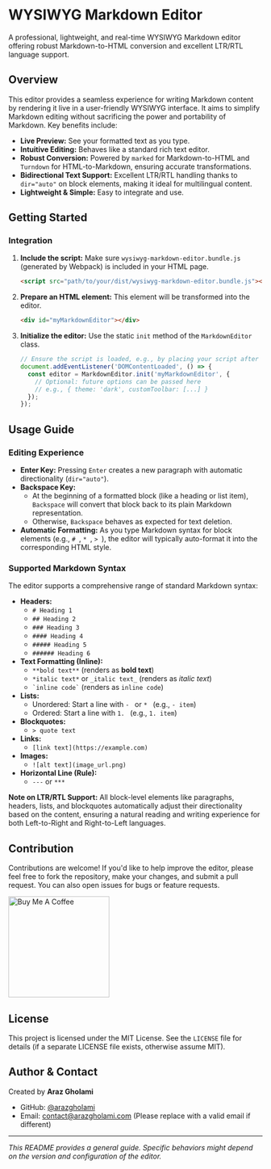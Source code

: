 # WYSIWYG Markdown Editor

A professional, lightweight, and real-time WYSIWYG Markdown editor offering robust Markdown-to-HTML conversion and excellent LTR/RTL language support.

## Overview

This editor provides a seamless experience for writing Markdown content by rendering it live in a user-friendly WYSIWYG interface. It aims to simplify Markdown editing without sacrificing the power and portability of Markdown. Key benefits include:

*   **Live Preview:** See your formatted text as you type.
*   **Intuitive Editing:** Behaves like a standard rich text editor.
*   **Robust Conversion:** Powered by `marked` for Markdown-to-HTML and `Turndown` for HTML-to-Markdown, ensuring accurate transformations.
*   **Bidirectional Text Support:** Excellent LTR/RTL handling thanks to `dir="auto"` on block elements, making it ideal for multilingual content.
*   **Lightweight & Simple:** Easy to integrate and use.

## Getting Started

### Integration

1.  **Include the script:**
    Make sure `wysiwyg-markdown-editor.bundle.js` (generated by Webpack) is included in your HTML page.
    ```html
    <script src="path/to/your/dist/wysiwyg-markdown-editor.bundle.js"></script>
    ```

2.  **Prepare an HTML element:**
    This element will be transformed into the editor.
    ```html
    <div id="myMarkdownEditor"></div>
    ```

3.  **Initialize the editor:**
    Use the static `init` method of the `MarkdownEditor` class.

    ```javascript
    // Ensure the script is loaded, e.g., by placing your script after the bundle or using DOMContentLoaded
    document.addEventListener('DOMContentLoaded', () => {
      const editor = MarkdownEditor.init('myMarkdownEditor', {
        // Optional: future options can be passed here
        // e.g., { theme: 'dark', customToolbar: [...] }
      });
    });
    ```

## Usage Guide

### Editing Experience

*   **Enter Key:** Pressing `Enter` creates a new paragraph with automatic directionality (`dir="auto"`).
*   **Backspace Key:**
    *   At the beginning of a formatted block (like a heading or list item), `Backspace` will convert that block back to its plain Markdown representation.
    *   Otherwise, `Backspace` behaves as expected for text deletion.
*   **Automatic Formatting:** As you type Markdown syntax for block elements (e.g., `# `, `* `, `> `), the editor will typically auto-format it into the corresponding HTML style.

### Supported Markdown Syntax

The editor supports a comprehensive range of standard Markdown syntax:

*   **Headers:**
    *   `# Heading 1`
    *   `## Heading 2`
    *   `### Heading 3`
    *   `#### Heading 4`
    *   `##### Heading 5`
    *   `###### Heading 6`
*   **Text Formatting (Inline):**
    *   `**bold text**` (renders as **bold text**)
    *   `*italic text*` or `_italic text_` (renders as *italic text*)
    *   `` `inline code` `` (renders as `inline code`)
*   **Lists:**
    *   Unordered: Start a line with `- ` or `* ` (e.g., `- item`)
    *   Ordered: Start a line with `1. ` (e.g., `1. item`)
*   **Blockquotes:**
    *   `> quote text`
*   **Links:**
    *   `[link text](https://example.com)`
*   **Images:**
    *   `![alt text](image_url.png)`
*   **Horizontal Line (Rule):**
    *   `---` or `***`

**Note on LTR/RTL Support:** All block-level elements like paragraphs, headers, lists, and blockquotes automatically adjust their directionality based on the content, ensuring a natural reading and writing experience for both Left-to-Right and Right-to-Left languages.

## Contribution

Contributions are welcome! If you'd like to help improve the editor, please feel free to fork the repository, make your changes, and submit a pull request. You can also open issues for bugs or feature requests.

<a href="https://buymeacoffee.com/arazgholami" target="_blank"><img src="https://cdn.buymeacoffee.com/buttons/v2/default-yellow.png" alt="Buy Me A Coffee" width="200" /></a>

## License

This project is licensed under the MIT License. See the `LICENSE` file for details (if a separate LICENSE file exists, otherwise assume MIT).

## Author & Contact

Created by **Araz Gholami**

*   GitHub: [@arazgholami](https://github.com/arazgholami)
*   Email: <contact@arazgholami.com> (Please replace with a valid email if different)

---

*This README provides a general guide. Specific behaviors might depend on the version and configuration of the editor.*
